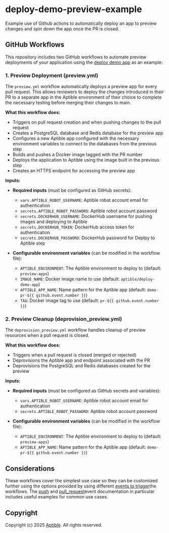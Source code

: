 
# deploy-demo-preview-example
Example use of Github actions to automatically deploy an app to preview changes and spin down the app once the PR is closed.
## GitHub Workflows

This repository includes two GitHub workflows to automate preview deployments of your application using the [deploy demo app](https://github.com/aptible/deploy-demo-app) as an example:

### 1. Preview Deployment (preview.yml)

The `preview.yml` workflow automatically deploys a preview app for every pull request. This allows reviewers to deploy the changes introduced in their PR to a separate app in the Aptible environment of their choice to complete the necessary testing before merging their changes to main. 

**What this workflow does:**
- Triggers on pull request creation and when pushing changes to the pull request
- Creates a PostgreSQL database and Redis database for the preview app
- Configures a new Aptible app configured with the necessary environment variables to connect to the databases from the previous step
- Builds and pushes a Docker image tagged with the PR number
- Deploys the application to Aptible using the image built in the previous step
- Creates an HTTPS endpoint for accessing the preview app

**Inputs:**
- **Required inputs** (must be configured as GitHub secrets):
  - `vars.APTIBLE_ROBOT_USERNAME`: Aptible robot account email for authentication
  - `secrets.APTIBLE_ROBOT_PASSWORD`: Aptible robot account password
  - `secrets.DOCKERHUB_USERNAME`: DockerHub username for pushing images and deploying to Aptible
  - `secrets.DOCKERHUB_TOKEN`: DockerHub access token for authentication
  - `secrets.DOCKERHUB_PASSWORD`: DockerHub password for Deplpy to Aptible step

- **Configurable environment variables** (can be modified in the workflow file):
  - `APTIBLE_ENVIRONMENT`: The Aptible environment to deploy to (default: `preview-apps`)
  - `IMAGE_NAME`: Docker image name to use (default: `aptible/deploy-demo-app`)
  - `APTIBLE_APP_NAME`: Name pattern for the Aptible app (default: `demo-pr-${{ github.event.number }}`)
  - `TAG`: Docker image tag to use (default: `pr-${{ github.event.number }}`)

### 2. Preview Cleanup (deprovision_preview.yml)

The `deprovision_preview.yml` workflow handles cleanup of preview resources when a pull request is closed.

**What this workflow does:**
- Triggers when a pull request is closed (merged or rejected)
- Deprovisions the Aptible app and endpoint associated with the PR
- Deprovisions the PostgreSQL and Redis databases created for the preview

**Inputs:**
- **Required inputs** (must be configured as GitHub secrets and variables):
  - `vars.APTIBLE_ROBOT_USERNAME`: Aptible robot account email for authentication
  - `secrets.APTIBLE_ROBOT_PASSWORD`: Aptible robot account password

- **Configurable environment variables** (can be modified in the workflow file):
  - `APTIBLE_ENVIRONMENT`: The Aptible environment to deploy to (default: `preview-apps`)
  - `APTIBLE_APP_NAME`: Name pattern for the Aptible app (default: `demo-pr-${{ github.event.number }}`)

## Considerations

These workflows cover the simplest use case so they can be customized further using the options provided by using different [events to trigger](https://docs.github.com/en/actions/reference/events-that-trigger-workflows)the workflows. The [push](https://docs.github.com/en/actions/reference/events-that-trigger-workflows#push) and [pull_request](https://docs.github.com/en/actions/reference/events-that-trigger-workflows#pull_request)event documentation in particular includes useful examples for common use cases.

## Copyright

Copyright (c) 2025 [Aptible](https://www.aptible.com). All rights reserved.
